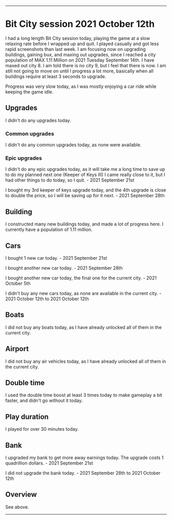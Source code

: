 
***

# Bit City session 2021 October 12th

I had a long length Bit City session today, playing the game at a slow relaxing rate before I wrapped up and quit. I played casually and got less rapid screenshots than last week. I am focusing now on upgrading buildings, gaining bux, and maxing out upgrades, since I reached a city population of MAX 1.11 Million on 2021 Tuesday September 14th. I have maxed out city 8. I am told there is no city 9, but I feel that there is now. I am still not going to move on until I progress a lot more, basically when all buildings require at least 3 seconds to upgrade.

Progress was very slow today, as I was mostly enjoying a car ride while keeping the game idle.

## Upgrades

I didn't do any upgrades today.

### Common upgrades

I didn't do any common upgrades today, as none were available.

### Epic upgrades

<!-- I bought a second "keeper of keys" upgrade today. I hope to max this out before pulling a prestige. !-->

I didn't do any epic upgrades today, as it will take me a long time to save up to do my planned next one (Keeper of Keys III) I came really close to it, but I had other things to do today, so I quit. - 2021 September 21st

I bought my 3rd keeper of keys upgrade today, and the 4th upgrade is close to double the price, so I will be saving up for it next. - 2021 September 28th

## Building

I constructed many new buildings today, and made a lot of progress here. I currently have a population of 1.11 million.

## Cars

I bought 1 new car today. - 2021 September 21st

I bought another new car today. - 2021 September 28th

I bought another new car today, the final one for the current city. - 2021 October 5th

I didn't buy any new cars today, as none are available in the current city. - 2021 October 12th to 2021 October 12th

## Boats

I did not buy any boats today, as I have already unlocked all of them in the current city.

## Airport

I did not buy any air vehicles today, as I have already unlocked all of them in the current city.

## Double time

I used the double time boost at least 3 times today to make gameplay a bit faster, and didn't go without it today.

## Play duration

I played for over 30 minutes today.

## Bank

I upgraded my bank to get more away earnings today. The upgrade costs 1 quadrillion dollars. - 2021 September 21st

I did not upgrade the bank today. - 2021 September 28th to 2021 October 12th

## Overview

See above.

***
